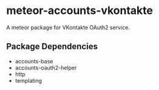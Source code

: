 meteor-accounts-vkontakte
=========================

A meteor package for VKontakte OAuth2 service.

Package Dependencies
--------------------

* accounts-base
* accounts-oauth2-helper
* http
* templating
